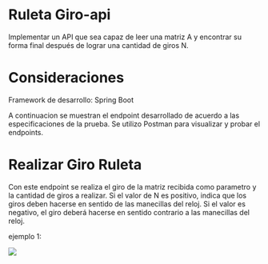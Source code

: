 # Ruleta Giro-api
Implementar un API que sea capaz de leer una matriz A y encontrar su forma final después de lograr una
cantidad de giros N.

# Consideraciones
Framework de desarrollo: Spring Boot

A continuacion se muestran el endpoint desarrollado de acuerdo a las especificaciones de la prueba. Se utilizo Postman
para visualizar y probar el endpoints.

# Realizar Giro Ruleta
Con este endpoint se realiza el giro de la matriz recibida como parametro y la cantidad de giros a realizar. Si el valor de N es
positivo, indica que los giros deben hacerse en sentido de las manecillas del reloj. Si el valor es negativo, el giro deberá hacerse en sentido contrario a las manecillas del reloj.

ejemplo 1:
<p aling="center">
  <img src="https://github.com/oscarsalazar8913/ruleta-api/blob/master/imagenes/1.%20crearRuleta.jpg">
</p>
